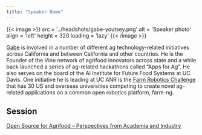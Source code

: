 ```yaml
---
title: "Speaker Name"
---
```


{{< image >}}
src = '../headshots/gabe-youtsey.png'
alt = 'Speaker photo'
align = 'left'
height = 320
loading = 'lazy'
{{< /image >}}

[Gabe](https://www.linkedin.com/in/gyoutsey/) is involved in a number of different ag technology-related initiatives across California and between California and other countries. He is the Founder of the Vine network of agrifood innovators across state and a while back launched a series of ag-related hackathons called “Apps for Ag”. He also serves on the board of the AI Institute for Future Food Systems at UC Davis. One initiative he is leading at UC ANR is the [Farm Robotics Challenge](https://www.farmroboticschallenge.ai/) that has 30 US and overseas universities competing to create novel ag-related applications on a common open robotics platform, farm-ng.

## Session

[Open Source for Agrifood – Perspectives from Academia and Industry](../sessions/agrifood.md)
